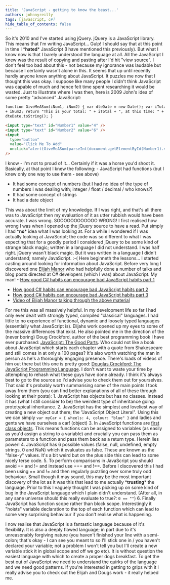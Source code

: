 ```yaml
---
title: 'JavaScript - getting to know the beast...'
authors: johnnyreilly
tags: [javascript, c#]
hide_table_of_contents: false
---
```


So it's 2010 and I've started using jQuery. jQuery is a JavaScript library. This means that I'm writing JavaScript... Gulp! I should say that at this point in time I \***hated**\* JavaScript (I have mentioned this previously). But what I know now is that I barely understood the language at all. All the JavaScript I knew was the result of copying and pasting after I'd hit "view source". I don't feel too bad about this - not because my ignorance was laudable but because I certainly wasn't alone in this. It seems that up until recently hardly anyone knew anything about JavaScript. It puzzles me now that I thought this was okay. I suppose like many people I didn't think JavaScript was capable of much and hence felt time spent researching it would be wasted. Just to illustrate where I was then, here is 2009 John's idea of some pretty "advanced" JavaScript:

```html
function GiveMeASum(iNum1, iNum2) { var dteDate = new Date(); var iTotal = iNum1
+ iNum2; return "This is your total: " + iTotal + ", at this time: " +
dteDate.toString(); }

<input type="text" id="Number1" value="4" />
<input type="text" id="Number2" value="6" />
<input
  type="button"
  value="Click Me To Add"
  onclick="alert(GiveMeASum(parseInt(document.getElementById(Number1).value, 10), parseInt(document.getElementById(Number2).value, 10)))"
/>
```

I know - I'm not to proud of it... Certainly if it was a horse you'd shoot it. Basically, at that point I knew the following: - JavaScript had functions (but I knew only one way to use them - see above)

- It had some concept of numbers (but I had no idea of the type of numbers I was dealing with; integer / float / decimal / who knows?)
- It had some concept of strings
- It had a date object

This was about the limit of my knowledge. If I was right, and that's all there was to JavaScript then my evaluation of it as utter rubbish would have been accurate. I was wrong. SOOOOOOOOOOOO WRONG! I first realised how wrong I was when I opened up the jQuery source to have a read. Put simply I had \***no**\* idea what I was looking at. For a while I wondered if I was actually looking at JavaScript; the code was so different to what I was expecting that for a goodly period I considered jQuery to be some kind of strange black magic; written in a language I did not understand. I was half right. jQuery wasn't black magic. But it was written in a language I didn't understand; namely JavaScript. :-( Here beginneth the lessons... I started casting around looking for information about JavaScript. Before very long I discovered one [Elijah Manor](http://www.elijahmanor.com/) who had helpfully done a number of talks and blog posts directed at C# developers (which I was) about JavaScript. My man! - [How good C# habits can encourage bad JavaScript habits part 1](http://enterprisejquery.com/2010/10/how-good-c-habits-can-encourage-bad-javascript-habits-part-1/)

- [How good C# habits can encourage bad JavaScript habits part 2](http://enterprisejquery.com/2010/10/how-good-c-habits-can-encourage-bad-javascript-habits-part-2/)
- [How good C# habits can encourage bad JavaScript habits part 3](http://enterprisejquery.com/2010/10/how-good-c-habits-can-encourage-bad-javascript-habits-part-3/)
- [Video of Elijah Manor talking through the above material](https://blogs.msdn.com/b/ukmsdn/archive/2011/06/10/javascript-for-the-c-developer.aspx)

For me this was all massively helpful. In my development life so far I had only ever dealt with strongly typed, compiled "classical" languages. I had little to no experience of functional, dynamic and loosely typed languages (essentially what JavaScript is). Elijahs work opened up my eyes to some of the massive differences that exist. He also pointed me in the direction of the (never boring) Doug Crockford, author of the best programming book I have ever purchased: [JavaScript: The Good Parts](http://www.amazon.co.uk/JavaScript-Good-Parts-Douglas-Crockford/dp/0596517742). Who could not like a book about JavaScript which starts each chapter with a quote from Shakespeare and still comes in at only a 100 pages? It's also worth watching the man in person as he's a thoroughly engaging presence. There's loads of videos of him out there but this one is pretty good: [Douglas Crockford: The JavaScript Programming Language](http://www.youtube.com/watch?v=v2ifWcnQs6M). I don't want to waste your time by attempting to rehash what these guys have done already. I think it's always best to go to the source so I'd advise you to check them out for yourselves. That said it's probably worth summarising some of the main points I took away from them (you can find better explanations of all of these through looking at their posts): 1. JavaScript has objects but has no classes. Instead it has (what I still consider to be) the weirdest type of inheritance going: prototypical inheritance. 2. JavaScript has the simplest and loveliest way of creating a new object out there; the "JavaScript Object Literal". Using this we can simply `var myCar = { wheels: 4, colour: "blue" }` and ladies and gents we have ourselves a car! (object) 3. In JavaScript functions are [first class objects](http://en.wikipedia.org/wiki/First-class_function). This means functions can be assigned to variables (as easily as you'd assign a string to a variable) and crucially you can pass them as parameters to a function and pass them back as a return type. Herein lies power! 4. JavaScript has 6 possible values (false, null, undefined, empty strings, 0 and NaN) which it evaluates as false. These are known as the "false-y" values. It's a bit weird but on the plus side this can lead to some nicely terse code. 5. To perform comparisons in JavaScript you should avoid == and != and instead use === and !==. Before I discovered this I had been using == and != and then regularly puzzling over some truly odd behaviour. Small though it may sound, this may be the most important discovery of the lot as it was this that lead to me actually \***trusting**\* the language. Prior to this I vaguely thought I was picking up on some kind of bug in the JavaScript language which I plain didn't understand. (After all, in any sane universe should this really evaluate to true?: `0 == ""`) 6. Finally JavaScript has function scope rather than block scope. Interestingly it "hoists" variable declaration to the top of each function which can lead to some very surprising behaviour if you don't realise what is happening.

I now realise that JavaScript is a fantastic language because of it's flexibility. It is also a deeply flawed language; in part due to it's unreasonably forgiving nature (you haven't finished your line with a semi-colon; that's okay - I can see you meant to so I'll stick one in / you haven't declared your variable; not a problem I won't tell you but I'll create a new variable stick it in global scope and off we go etc). It is without question the easiest language with which to create a proper dogs breakfast. To get the best out of JavaScript we need to understand the quirks of the language and we need good patterns. If you're interested in getting to grips with it I really advise you to check out the Elijah and Dougs work - it really helped me.
